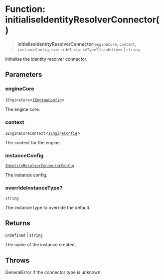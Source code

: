 # Function: initialiseIdentityResolverConnector()

> **initialiseIdentityResolverConnector**(`engineCore`, `context`, `instanceConfig`, `overrideInstanceType`?): `undefined` \| `string`

Initialise the identity resolver connector.

## Parameters

### engineCore

`IEngineCore`\<[`IEngineConfig`](../interfaces/IEngineConfig.md)\>

The engine core.

### context

`IEngineCoreContext`\<[`IEngineConfig`](../interfaces/IEngineConfig.md)\>

The context for the engine.

### instanceConfig

[`IdentityResolverConnectorConfig`](../type-aliases/IdentityResolverConnectorConfig.md)

The instance config.

### overrideInstanceType?

`string`

The instance type to override the default.

## Returns

`undefined` \| `string`

The name of the instance created.

## Throws

GeneralError if the connector type is unknown.
